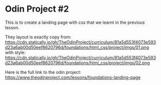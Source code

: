 # Odin Project #2

This is to create a landing page with css that we learnt in the previous lesson.

They layout is exactly copy from: https://cdn.statically.io/gh/TheOdinProject/curriculum/81a5d553f4073e593d23a6ab00d50eef8620796d/foundations/html_css/project/imgs/01.png
with style: https://cdn.statically.io/gh/TheOdinProject/curriculum/81a5d553f4073e593d23a6ab00d50eef8620796d/foundations/html_css/project/imgs/02.png

Here is the full link to the odin project:
https://www.theodinproject.com/lessons/foundations-landing-page
